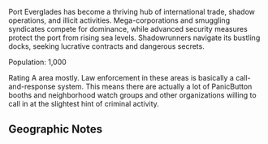 Port Everglades has become a thriving hub of international trade, shadow operations, and illicit activities. Mega-corporations and smuggling syndicates compete for dominance, while advanced security measures protect the port from rising sea levels. Shadowrunners navigate its bustling docks, seeking lucrative contracts and dangerous secrets.

Population: 1,000

Rating A area mostly. Law enforcement in these areas is basically a call-and-response system. This means there are actually a lot of PanicButton booths and neighborhood watch groups and other organizations willing to call in at the slightest hint of criminal activity.

## Geographic Notes